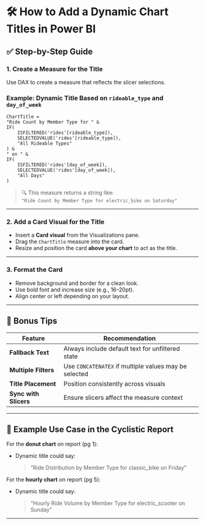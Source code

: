 # 🛠️ How to Add a Dynamic Chart Titles in Power BI

## ✅ Step-by-Step Guide

### 1. **Create a Measure for the Title**

Use DAX to create a measure that reflects the slicer selections.

### Example: Dynamic Title Based on `rideable_type` and `day_of_week`

```DAX
ChartTitle = 
"Ride Count by Member Type for " & 
IF(
    ISFILTERED('rides'[rideable_type]),
    SELECTEDVALUE('rides'[rideable_type]),
    "All Rideable Types"
) & 
" on " & 
IF(
    ISFILTERED('rides'[day_of_week]),
    SELECTEDVALUE('rides'[day_of_week]),
    "All Days"
)
```

> 🔍 This measure returns a string like:  
> `"Ride Count by Member Type for electric_bike on Saturday"`

---

### 2. **Add a Card Visual for the Title**

- Insert a **Card visual** from the Visualizations pane.
- Drag the `ChartTitle` measure into the card.
- Resize and position the card **above your chart** to act as the title.

---

### 3. **Format the Card**

- Remove background and border for a clean look.
- Use bold font and increase size (e.g., 16–20pt).
- Align center or left depending on your layout.

---

## 🧠 Bonus Tips

| Feature              | Recommendation                            |
|----------------------|--------------------------------------------|
| **Fallback Text**     | Always include default text for unfiltered state |
| **Multiple Filters**  | Use `CONCATENATEX` if multiple values may be selected |
| **Title Placement**   | Position consistently across visuals       |
| **Sync with Slicers** | Ensure slicers affect the measure context |

---

## 🧩 Example Use Case in the Cyclistic Report

For the **donut chart** on report (pg 1):

- Dynamic title could say:  
  > “Ride Distribution by Member Type for classic_bike on Friday”

For the **hourly chart** on report (pg 5):

- Dynamic title could say:  
  > “Hourly Ride Volume by Member Type for electric_scooter on Sunday”

---
